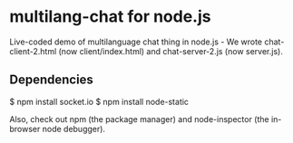 # multilang-chat for node.js

Live-coded demo of multilanguage chat thing in node.js  -  We wrote
chat-client-2.html (now client/index.html) and chat-server-2.js (now
server.js).

## Dependencies
 $ npm install socket.io
 $ npm install node-static

Also, check out npm (the package manager) and node-inspector (the
in-browser node debugger).
